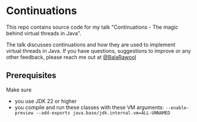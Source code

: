 # Continuations

This repo contains source code for my talk "Continuations - The magic behind virtual threads in Java".

The talk discusses continuations and how they are used to implement virtual threads in Java. 
If you have questions, suggestions to improve or any other feedback, please reach me out at [@BalaRawool](https://twitter.com/BalaRawool)

## Prerequisites
Make sure 
- you use JDK 22 or higher
- you compile and run these classes with these VM arguments: `--enable-preview --add-exports java.base/jdk.internal.vm=ALL-UNNAMED`